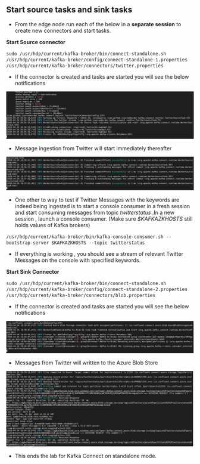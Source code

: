 ## Start source tasks and sink tasks 

- From the edge node  run each of the below in a **separate session** to create new connectors and start tasks.  

**Start Source connector** 
```
sudo /usr/hdp/current/kafka-broker/bin/connect-standalone.sh /usr/hdp/current/kafka-broker/config/connect-standalone-1.properties /usr/hdp/current/kafka-broker/connectors/twitter.properties
```
- If the connector is created and tasks are started you will see the below notifications

![HDInsight Kafka Connect](https://github.com/arnabganguly/Kafkaconnect/blob/master/images/pic21.png)


- Message ingestion from Twitter will start immediately thereafter 

![HDInsight Kafka Connect](https://github.com/arnabganguly/Kafkaconnect/blob/master/images/pic22.png)

- One other to way to test if Twitter Messages with the keywords are indeed being ingested is to start a console consumer in a fresh session and start consuming messages from topic *twitterstatus* .In a new session , launch a console consumer. (Make sure *$KAFKAZKHOSTS* still holds values of Kafka brokers)

```
/usr/hdp/current/kafka-broker/bin/kafka-console-consumer.sh --bootstrap-server $KAFKAZKHOSTS --topic twitterstatus 
```
- If everything is working , you should see a stream of relevant Twitter Messages on the console with specified keywords. 


**Start Sink Connector**

```
sudo /usr/hdp/current/kafka-broker/bin/connect-standalone.sh /usr/hdp/current/kafka-broker/config/connect-standalone-2.properties /usr/hdp/current/kafka-broker/connectors/blob.properties
```

- If the connector is created and tasks are started you will see the below notifications

![HDInsight Kafka Connect](https://github.com/arnabganguly/Kafkaconnect/blob/master/images/pic23.png)

- Messages from Twitter will written to the Azure Blob Store 

![HDInsight Kafka Connect](https://github.com/arnabganguly/Kafkaconnect/blob/master/images/pic24.png)

- This ends the lab for Kafka Connect on standalone mode. 

<!--stackedit_data:
eyJoaXN0b3J5IjpbLTUzNzIyMzcxOCwtMzYzNDc5MjY3LC02Nj
U0NzU5MDMsMTk0OTIzMzcyNCwtMTg4MDQ4MDk1OSw3NjQ0MTc1
MDYsLTExMzgwMzE0MDYsNjM0MzAxODM2LDE4OTc3MzAyMDYsMT
A3MjUwOTk1MV19
-->